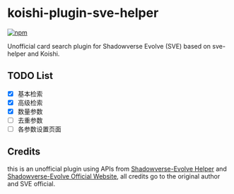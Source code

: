 # koishi-plugin-sve-helper

[![npm](https://img.shields.io/npm/v/koishi-plugin-sve-helper?style=flat-square)](https://www.npmjs.com/package/koishi-plugin-sve-helper)


Unofficial card search plugin for Shadowverse Evolve (SVE) based on sve-helper and Koishi.

## TODO List

 - [x] 基本检索
 - [x] 高级检索
 - [x] 数量参数
 - [ ] 去重参数
 - [ ] 各参数设置页面

## Credits

this is an unofficial plugin using APIs from [Shadowverse-Evolve Helper](https://www.svehelperwin.com/) and [Shadowverse-Evolve Official Website](https://shadowverse-evolve.com/), all credits go to the original author and SVE official.